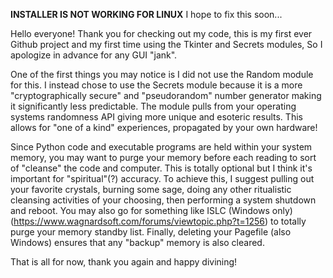 **INSTALLER IS NOT WORKING FOR LINUX** I hope to fix this soon...

Hello everyone! Thank you for checking out my code, this is my first ever Github project and my first time using the Tkinter and Secrets modules, So I apologize in advance for any GUI "jank".

One of the first things you may notice is I did not use the Random module for this. I instead chose to use the Secrets module because it is a more "cryptographically secure" and "pseudorandom" number generator making it significantly less predictable. The module pulls from your operating systems randomness API giving more unique and esoteric results. This allows for "one of a kind" experiences, propagated by your own hardware!

Since Python code and executable programs are held within your system memory, you may want to purge your memory before each reading to sort of "cleanse" the code and computer. This is totally optional but I think it's important for "spiritual"(?) accuracy. To achieve this, I suggest pulling out your favorite crystals, burning some sage, doing any other ritualistic cleansing activities of your choosing, then performing a system shutdown and reboot. You may also go for something like ISLC (Windows only) (https://www.wagnardsoft.com/forums/viewtopic.php?t=1256) to totally purge your memory standby list. Finally, deleting your Pagefile (also Windows) ensures that any "backup" memory is also cleared.

That is all for now, thank you again and happy divining!
